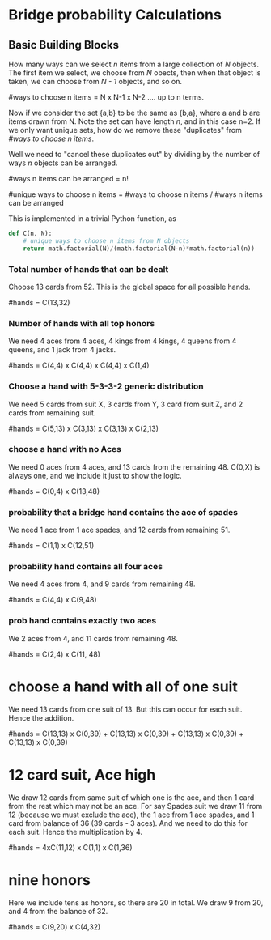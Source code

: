 # Bridge probability Calculations

## Basic Building Blocks

How many ways can we select *n* items from a large collection of *N* objects. The first item we select, we choose from *N* obects, then when that object is taken, we can choose from *N - 1* objects, and so on.

\#ways to choose n items = N x N-1 x N-2 .... up to n terms.

Now if we consider the set {a,b} to be the same as {b,a}, where a and b are items drawn from N. Note the set can have length *n*, and in this case n=2. If we only want unique sets, how do we remove these "duplicates" from *#ways to choose n items*.

Well we need to "cancel these duplicates out" by dividing by the number of ways *n* objects can be arranged.

\#ways n items can be arranged = n!

\#unique ways to choose n items = \#ways to choose n items / \#ways n items can be arranged  

This is implemented in a trivial Python function, as

```Python
def C(n, N):
    # unique ways to choose n items from N objects
    return math.factorial(N)/(math.factorial(N-n)*math.factorial(n))
```

### Total number of hands that can be dealt

Choose 13 cards from 52. This is the global space for all possible hands.

\#hands = C(13,32)

### Number of hands with all top honors

We need 4 aces from 4 aces, 4 kings from 4 kings, 4 queens from 4 queens, and 1 jack from 4 jacks.

\#hands = C(4,4) x C(4,4) x C(4,4) x C(1,4)

### Choose a hand with 5-3-3-2 generic distribution

We need 5 cards from suit X, 3 cards from Y, 3 card from suit Z, and 2 cards from remaining suit.

\#hands =  C(5,13) x C(3,13) x C(3,13) x C(2,13)

### choose a hand with no Aces

We need 0 aces from 4 aces, and 13 cards from the remaining 48. C(0,X) is always one, and we include it just to show the logic.

\#hands = C(0,4) x C(13,48)

### probability that a bridge hand contains the ace of spades

We need 1 ace from 1 ace spades, and 12 cards from remaining 51.

\#hands = C(1,1) x C(12,51)

### probability hand contains all four aces

We need 4 aces from 4, and 9 cards from remaining 48.

\#hands = C(4,4) x C(9,48)

### prob hand contains exactly two  aces

We 2 aces from 4, and 11 cards from remaining 48.

\#hands = C(2,4) x C(11, 48)

# choose a hand with all of one suit

We need 13 cards from one suit of 13. But this can occur for each suit. Hence the addition.

\#hands = C(13,13) x C(0,39) + C(13,13) x C(0,39) + C(13,13) x C(0,39) + C(13,13) x C(0,39)

# 12 card suit, Ace high

We draw 12 cards from same suit of which one is the ace, and then 1 card from the rest which may not be an ace.
For say Spades suit we draw 11 from 12 (because we must exclude the ace), the 1 ace from 1 ace spades, and 1 card from balance of 36 (39 cards - 3 aces). And we need to do this for each suit. Hence the multiplication by 4.

\#hands = 4xC(11,12) x C(1,1) x C(1,36)

# nine honors

Here we include tens as honors, so there are 20 in total. We draw 9 from 20, and 4 from the balance of 32.

\#hands = C(9,20) x C(4,32)
